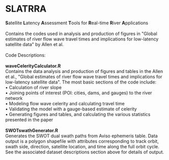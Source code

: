 # SLATRRA <br>
<b>S</b>atellite <b>L</b>atency <b>A</b>ssessment <b>T</b>ools for <b>R</b>eal-time <b>R</b>iver <b>A</b>pplications <br>
<br>
Contains the codes used in analysis and production of figures in "Global estimates of river flow wave travel times and implications for low-latency satellite data" by Allen et al. <br>
<br>
Code Descriptions: <br>
<br>
<b>waveCelerityCalculator.R</b><br>
Contains the data analysis and production of figures and tables in the Allen et al., "Global estimates of river flow wave travel times and implications for low-latency satellite data". The most basic sections of the code include: <br>
•	Calculation of river slope <br>
•	Joining points of interest (POI: cities, dams, and gauges) to the river network <br>
•	Modeling flow wave celerity and calculating travel time <br>
•	Validating the model with a gauge-based estimate of celerity <br>
•	Generating figures and tables, and calculating the various statistics presented in the paper <br>
<br>
<b>SWOTswathGenerator.R</b><br>
Generates the SWOT dual swath paths from Aviso ephemeris table. Data output is a polygon shapefile with attributes corresponding to track orbit, swath side, direction, satellite location, and time along the full orbit cycle. See the associated dataset descriptions section above for details of output.

